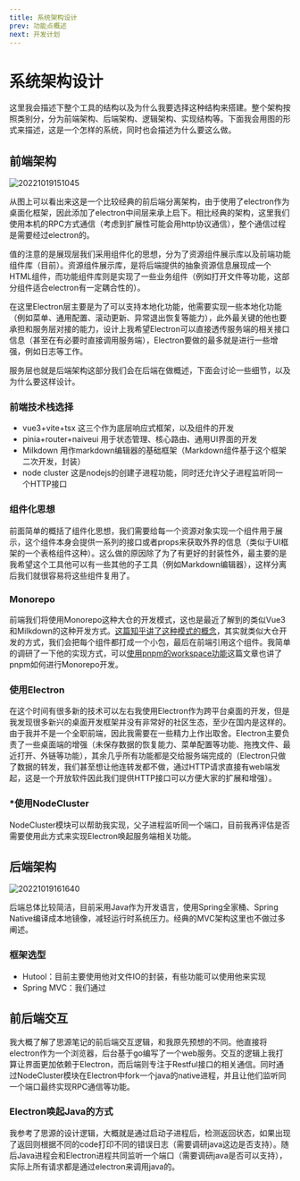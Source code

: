 ```yaml
---
title: 系统架构设计
prev: 功能点概述
next: 开发计划
---
```


# 系统架构设计

这里我会描述下整个工具的结构以及为什么我要选择这种结构来搭建。整个架构按照类别分，分为前端架构、后端架构、逻辑架构、实现结构等。下面我会用图的形式来描述，这是一个怎样的系统，同时也会描述为什么要这么做。

## 前端架构

![20221019151045](https://img.jaken.top/image/20221019151045.png)

从图上可以看出来这是一个比较经典的前后端分离架构，由于使用了electron作为桌面化框架，因此添加了electron中间层来承上启下。相比经典的架构，这里我们使用本机的RPC方式通信（考虑到扩展性可能会用http协议通信），整个通信过程是需要经过electron的。

值的注意的是展现层我们采用组件化的思想，分为了资源组件展示库以及前端功能组件库（目前）。资源组件展示库，是将后端提供的抽象资源信息展现成一个HTML组件，而功能组件库则是实现了一些业务组件（例如打开文件等功能，这部分组件适合electron有一定耦合性的）。

在这里Electron层主要是为了可以支持本地化功能，他需要实现一些本地化功能（例如菜单、通用配置、滚动更新、异常退出恢复等能力），此外最关键的他也要承担和服务层对接的能力，设计上我希望Electron可以直接透传服务端的相关接口信息（甚至在有必要时直接调用服务端），Electron要做的最多就是进行一些增强，例如日志等工作。

服务层也就是后端架构这部分我们会在后端在做概述，下面会讨论一些细节，以及为什么要这样设计。

### 前端技术栈选择

- vue3+vite+tsx 这三个作为底层响应式框架，以及组件的开发
- pinia+router+naiveui 用于状态管理、核心路由、通用UI界面的开发
- Milkdown 用作markdown编辑器的基础框架（Markdown组件基于这个框架二次开发，封装）
- node cluster 这是nodejs的创建子进程功能，同时还允许父子进程监听同一个HTTP接口

### 组件化思想

前面简单的概括了组件化思想，我们需要给每一个资源对象实现一个组件用于展示，这个组件本身会提供一系列的接口或者props来获取外界的信息（类似于UI框架的一个表格组件这种）。这么做的原因除了为了有更好的封装性外，最主要的是我希望这个工具他可以有一些其他的子工具（例如Markdown编辑器），这样分离后我们就很容易将这些组件复用了。

### Monorepo

前端我们将使用Monorepo这种大仓的开发模式，这也是最近了解到的类似Vue3和Milkdown的这种开发方式。[这篇知乎讲了这种模式的概念](https://zhuanlan.zhihu.com/p/77577415)，其实就类似大仓开发的方式，我们会把每个组件都打成一个小包，最后在前端引用这个组件。我简单的调研了一下他的实现方式，可以[使用pnpm的workspace功能](https://pnpm.io/zh/workspaces)这篇文章也讲了pnpm如何进行Monorepo开发。

### 使用Electron

在这个时间有很多新的技术可以左右我使用Electron作为跨平台桌面的开发，但是我发现很多新兴的桌面开发框架并没有非常好的社区生态，至少在国内是这样的。由于我并不是一个全职前端，因此我需要在一些精力上作出取舍。Electron主要负责了一些桌面端的增强（未保存数据的恢复能力、菜单配置等功能、拖拽文件、最近打开、外链等功能），其余几乎所有功能都是交给服务端完成的（Electron只做了数据的转发，我们甚至想让他连转发都不做，通过HTTP请求直接有web端发起，这是一个开放软件因此我们提供HTTP接口可以方便大家的扩展和增强）。

### *使用NodeCluster

NodeCluster模块可以帮助我实现，父子进程监听同一个端口，目前我再评估是否需要使用此方式来实现Electron唤起服务端相关功能。

## 后端架构

![20221019161640](https://img.jaken.top/image/20221019161640.png)

后端总体比较简洁，目前采用Java作为开发语言，使用Spring全家桶、Spring Native编译成本地镜像，减轻运行时系统压力。经典的MVC架构这里也不做过多阐述。

### 框架选型

- Hutool：目前主要使用他对文件IO的封装，有些功能可以使用他来实现
- Spring MVC：我们通过

## 前后端交互

我大概了解了思源笔记的前后端交互逻辑，和我原先预想的不同。他直接将electron作为一个浏览器，后台基于go编写了一个web服务。交互的逻辑上我打算让界面更加依赖于Electron，而后端则专注于Restful接口的相关通信。同时通过NodeCluster模块在Electron中fork一个java的native进程，并且让他们监听同一个端口最终实现RPC通信等功能。

### Electron唤起Java的方式

我参考了思源的设计逻辑，大概就是通过启动子进程后，检测返回状态，如果出现了返回则根据不同的code打印不同的错误日志（需要调研java这边是否支持）。随后Java进程会和Electron进程共同监听一个端口（需要调研java是否可以支持），实际上所有请求都是通过electron来调用java的。